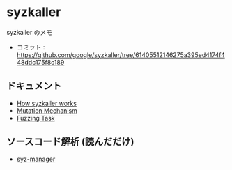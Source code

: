 # syzkaller

syzkaller のメモ

- コミット : https://github.com/google/syzkaller/tree/61405512146275a395ed4174f448ddc175f8c189

## ドキュメント

- [How syzkaller works](docs/internals)
- [Mutation Mechanism](docs/mutation-mechanism)
- [Fuzzing Task](docs/fuzzing-task)

## ソースコード解析 (読んだだけ)

- [syz-manager](code/syz-manager)